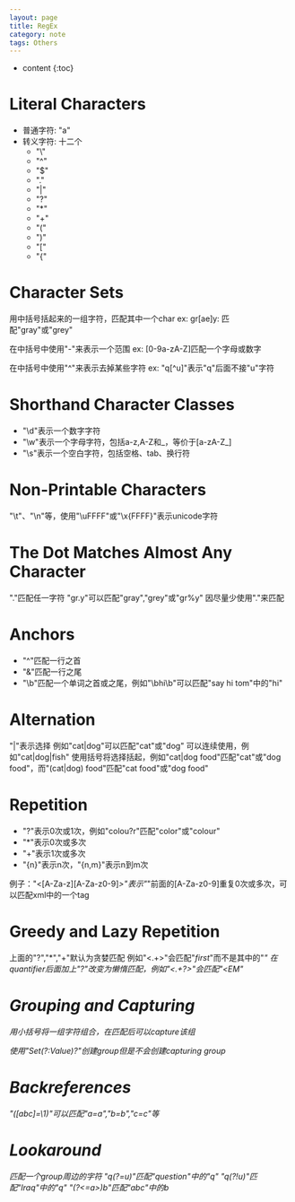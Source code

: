 ```yaml
---
layout: page
title: RegEx
category: note
tags: Others
---
```


* content
{:toc}

# Literal Characters

- 普通字符: "a"
- 转义字符: 十二个
  - "\\"
  - "\^"
  - "\$"
  - "\."
  - "\|"
  - "\?"
  - "\*"
  - "\+"
  - "\("
  - "\)"
  - "\["
  - "\{"

# Character Sets

用中括号括起来的一组字符，匹配其中一个char
ex: gr[ae]y: 匹配"gray"或"grey"

在中括号中使用"-"来表示一个范围
ex: [0-9a-zA-Z]匹配一个字母或数字

在中括号中使用"^"来表示去掉某些字符
ex: "q[^u]"表示"q"后面不接"u"字符

# Shorthand Character Classes

- "\d"表示一个数字字符
- "\w"表示一个字母字符，包括a-z,A-Z和_，等价于[a-zA-Z_]
- "\s"表示一个空白字符，包括空格、tab、换行符

# Non-Printable Characters

"\t"、"\n"等，使用"\uFFFF"或"\x{FFFF}"表示unicode字符

# The Dot Matches Almost Any Character

"."匹配任一字符
"gr.y"可以匹配"gray","grey"或"gr%y"
因尽量少使用"."来匹配

# Anchors

- "^"匹配一行之首
- "&"匹配一行之尾
- "\b"匹配一个单词之首或之尾，例如"\bhi\b"可以匹配"say hi tom"中的"hi"

# Alternation

"|"表示选择
例如"cat|dog"可以匹配"cat"或"dog"
可以连续使用，例如"cat|dog|fish"
使用括号将选择括起，例如"cat|dog food"匹配"cat"或"dog food"，而"(cat|dog) food"匹配"cat food"或"dog food"

# Repetition

- "?"表示0次或1次，例如"colou?r"匹配"color"或"colour"
- "*"表示0次或多次
- "+"表示1次或多次
- "{n}"表示n次，"{n,m}"表示n到m次

例子："<[A-Za-z][A-Za-z0-9]*>"表示"*"前面的[A-Za-z0-9]重复0次或多次，可以匹配xml中的一个tag

# Greedy and Lazy Repetition

上面的"?","*","+"默认为贪婪匹配
例如"<.+>"会匹配"<EM>first</EM>"而不是其中的"<EM>"
在quantifier后面加上"?"改变为懒惰匹配，例如"<.+?>"会匹配"<EM"

# Grouping and Capturing

用小括号将一组字符组合，在匹配后可以capture该组

使用"Set(?:Value)?"创建group但是不会创建capturing group

# Backreferences

"([abc]=\1)"可以匹配"a=a","b=b","c=c"等

# Lookaround

匹配一个group周边的字符
"q(?=u)"匹配"question"中的"q"
"q(?!u)"匹配"Iraq"中的"q"
"(?<=a>)b"匹配"abc"中的b